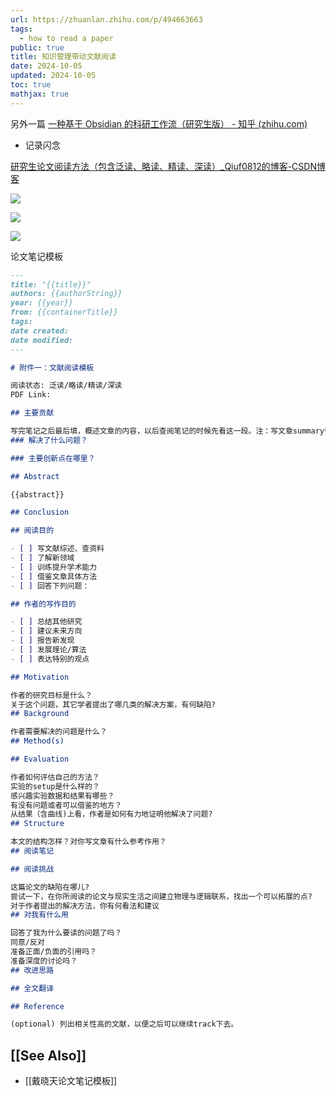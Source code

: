 ```yaml
---
url: https://zhuanlan.zhihu.com/p/494663663
tags:
  - how to read a paper
public: true
title: 知识管理带动文献阅读
date: 2024-10-05
updated: 2024-10-05
toc: true
mathjax: true
---
```


另外一篇 [一种基于 Obsidian 的科研工作流（研究生版） - 知乎 (zhihu.com)](https://zhuanlan.zhihu.com/p/565882053)

  + 记录闪念

[ 研究生论文阅读方法（包含泛读、略读、精读、深读）_Qiuf0812的博客-CSDN博客](https://blog.csdn.net/weixin_41680639/article/details/102834200)

![](https://media.xiang578.com/202302170013670-%e8%ae%ba%e6%96%87%e9%98%85%e8%af%bb%e7%9a%84%e5%b1%82%e6%ac%a1%e5%92%8c%e9%87%8f%e5%8c%96%e8%a6%81%e6%b1%82.png)

![](https://media.xiang578.com/202302170014222-%e8%ae%ba%e6%96%87%e5%80%bc%e5%be%97%e6%80%9d%e8%80%83%e7%9a%84%e5%8d%81%e4%b8%aa%e9%97%ae%e9%a2%98.png)

![](https://media.xiang578.com/不同层次论文阅读要求-20221014222835.png)

论文笔记模板

```markdown
---
title: "{{title}}"
authors: {{authorString}}
year: {{year}}
from: {{containerTitle}}
tags:
date created:
date modified:
---

# 附件一：文献阅读模板

阅读状态: 泛读/略读/精读/深读
PDF Link:

## 主要贡献

写完笔记之后最后填，概述文章的内容，以后查阅笔记的时候先看这一段。注：写文章summary切记需要通过自己的思考，用自己的语言描述。忌讳直接Ctrl + c原文。
### 解决了什么问题？

### 主要创新点在哪里？

## Abstract

{{abstract}}

## Conclusion

## 阅读目的

- [ ] 写文献综述、查资料
- [ ] 了解新领域
- [ ] 训练提升学术能力
- [ ] 借鉴文章具体方法
- [ ] 回答下列问题：

## 作者的写作目的

- [ ] 总结其他研究
- [ ] 建议未来方向
- [ ] 报告新发现
- [ ] 发展理论/算法
- [ ] 表达特别的观点

## Motivation

作者的研究目标是什么？
关于这个问题，其它学者提出了哪几类的解决方案，有何缺陷?
## Background

作者需要解决的问题是什么？
## Method(s)

## Evaluation

作者如何评估自己的方法？
实验的setup是什么样的？
感兴趣实验数据和结果有哪些？
有没有问题或者可以借鉴的地方？
从结果（含曲线)上看，作者是如何有力地证明他解决了问题?
## Structure

本文的结构怎样？对你写文章有什么参考作用？
## 阅读笔记

## 阅读挑战

这篇论文的缺陷在哪儿?
尝试一下，在你所阅读的论文与现实生活之间建立物理与逻辑联系，找出一个可以拓展的点?
对于作者提出的解决方法，你有何看法和建议
## 对我有什么用

回答了我为什么要读的问题了吗？
同意/反对
准备正面/负面的引用吗？
准备深度的讨论吗？
## 改进思路

## 全文翻译

## Reference

(optional) 列出相关性高的文献，以便之后可以继续track下去。
```

## [[See Also]]

  + [[戴晓天论文笔记模板]]
